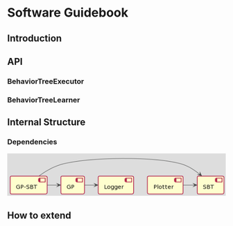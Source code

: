 Software Guidebook
==================

## Introduction

## API

### BehaviorTreeExecutor

### BehaviorTreeLearner

## Internal Structure
### Dependencies

![Packages dependencies](internal_deps.png)

## How to extend
